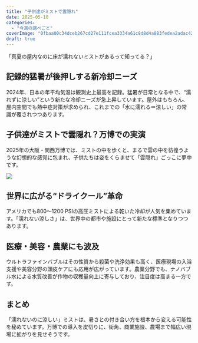 ```yaml
---
title: "子供達がミストで雲隠れ"
date: 2025-05-10
categories: 
  - "今週の調べごと"
coverImage: "0fbaa00c34dceb267cd27e111fcea3334a61c8d8d4a883fedea2adac42b98099.png"
draft: true
---
```


「真夏の屋内なのに床が濡れないミストがあるって知ってる？」

## 記録的猛暑が後押しする新冷却ニーズ

2024年、日本の年平均気温は観測史上最高を記録。猛暑が日常となる中で、“濡れずに涼しい”という新たな冷却ニーズが急上昇しています。屋外はもちろん、屋内空間でも熱中症対策が求められ、これまでの「水に濡れる＝涼しい」の常識が覆されつつあります。

## 子供達がミストで雲隠れ？万博での実演

2025年の大阪・関西万博では、ミストの中を歩くと、まるで雲の中を彷徨うような幻想的な感覚に包まれ、子供たちは姿をくらませて「雲隠れ」ごっこに夢中です。

![](images/0fbaa00c34dceb267cd27e111fcea3334a61c8d8d4a883fedea2adac42b98099-1024x683.png)

## 世界に広がる“ドライクール”革命

アメリカでも800〜1200 PSIの高圧ミストによる乾いた冷却が人気を集めています。「濡れない涼しさ」は、世界中の都市や施設にとって新たな標準となりつつあります。

## 医療・美容・農業にも波及

ウルトラファインバブルはその性質から殺菌や洗浄効果も高く、医療現場の入浴支援や美容分野の頭皮ケアにも応用が広がっています。農業分野でも、ナノバブル水による水質改善が作物の収穫量向上に寄与しており、注目度は高まる一方です。

## まとめ

「濡れないのに涼しい」ミストは、暑さとの付き合い方を根本から変える可能性を秘めています。万博での導入を皮切りに、街角、商業施設、農場まで幅広い現場に拡がりを見せそうです。
